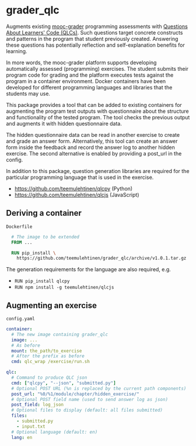 # grader_qlc

Augments existing
[mooc-grader](https://github.com/apluslms/mooc-grader)
programming assessments with
[Questions About Learners' Code (QLCs)](https://doi.org/10.1109/ICPC52881.2021.00054).
Such questions target concrete constructs and patterns in the program that
student previously created. Answering these questions has potentially
reflection and self-explanation benefits for learning.

In more words, the mooc-grader platform supports developing automatically
assessed (programming) exercises. The student submits their program code for
grading and the platform executes tests against the program in a container
environment. Docker containers have been developed for different programming
languages and libraries that the students may use.

This package provides a tool that can be added to existing containers for
augmenting the program test outputs with questionnaire about the structure and
functionality of the tested program. The tool checks the previous output and
augments it with hidden questionnaire data.

The hidden questionnaire data can be read in another exercise to create and
grade an answer form. Alternatively, this tool can create an answer form
inside the feedback and record the answer log to another hidden exercise.
The second alternative is enabled by providing a post_url in the config.

In addition to this package, question generation libraries are required for
the particular programming language that is used in the exercise.
* https://github.com/teemulehtinen/qlcpy (Python)
* https://github.com/teemulehtinen/qlcjs (JavaScript)

## Deriving a container

`Dockerfile`
```Dockerfile
  # The image to be extended
  FROM ...

  RUN pip_install \
    https://github.com/teemulehtinen/grader_qlc/archive/v1.0.1.tar.gz
```

The generation requirements for the language are also required, e.g.
* `RUN pip_install qlcpy`
* `RUN npm install -g teemulehtinen/qlcjs`

## Augmenting an exercise

`config.yaml`

```yaml
container:
  # The new image containing grader_qlc
  image: ...
  # As before
  mount: the_path/to_exercise
  # After the prefix as before
  cmd: qlc_wrap /exercise/run.sh

qlc:
  # Command to produce QLC json
  cmd: ["qlcpy", "--json", "submitted.py"]
  # Optional POST URL (%n is replaced by the current path components)
  post_url: "%0/%1/module/chapter/hidden_exercise/"
  # Optional POST field name (used to send answer log as json)
  post_field: log_json
  # Optional files to display (default: all files submitted)
  files:
    - submitted.py
    - input.txt
  # Optional language (default: en)
  lang: en
```
